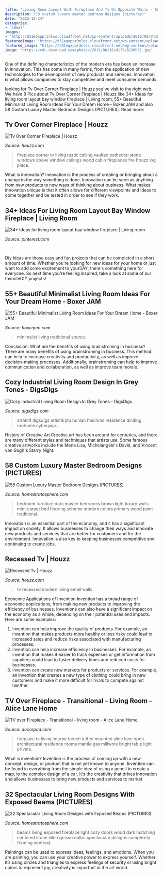 ```yaml
---
title: "Living Room Layout With Fireplace And Tv On Opposite Walls - Cozy Industrial Living Room Design In Grey Tones"
description: "58 custom luxury master bedroom designs (pictures)"
date: "2022-12-24"
categories:
- "ideas"
images:
- "http://d31eqxppr3nlos.cloudfront.net/wp-content/uploads/2015/08/04182740/exposed-beams-18-Ellen-Grasso-Dallas-Home-870x581.jpeg"
featuredImage: "https://d31eqxppr3nlos.cloudfront.net/wp-content/uploads/2014/04/shutterstock_118129384.jpg"
featured_image: "https://d31eqxppr3nlos.cloudfront.net/wp-content/uploads/2014/04/shutterstock_118129384.jpg"
image: "https://cdn.decorpad.com/photos/2011/06/16/d1f2e5236b51.jpg"
---
```



One of the defining characteristics of the modern era has been an increase in innovation. This has come in many forms, from the application of new technologies to the development of new products and services. Innovation is what allows companies to stay competitive and meet consumer demands.

	

		
looking for Tv Over Corner Fireplace | Houzz you've visit to the right web. We have 8 Pics about Tv Over Corner Fireplace | Houzz like 34+ Ideas for living room layout bay window fireplace | Living room, 55+ Beautiful Minimalist Living Room Ideas For Your Dream Home - Boxer JAM and also 58 Custom Luxury Master Bedroom Designs (PICTURES). Read more:
		
    
## Tv Over Corner Fireplace | Houzz

<img loading=lazy src="https://st.hzcdn.com/fimgs/b0017cac0012e490_6914-w500-h666-b0-p0--rustic-living-room.jpg" onerror="this.onerror=null;this.src='https://tse2.mm.bing.net/th?id=OIP.57OCNvSK8zfSjyzkWtNZLQHaJ3&amp;pid=15.1';" alt="Tv Over Corner Fireplace | Houzz">

_Source: houzz.com_

>fireplace corner tv living rustic ceiling vaulted cathedral stone windows above window ceilings wood cabin fireplaces fire houzz log place. 

	

What is innovation?
Innovation is the process of creating or bringing about a change in the way something is done. Innovation can be seen as anything from new products to new ways of thinking about business. What makes innovation unique is that it often allows for different viewpoints and ideas to come together and be tested in order to see if they work.

    
## 34+ Ideas For Living Room Layout Bay Window Fireplace | Living Room

<img loading=lazy src="https://i.pinimg.com/originals/93/7c/71/937c71db6a366823ce391e168d3df33c.png" onerror="this.onerror=null;this.src='https://tse1.mm.bing.net/th?id=OIP.ueWaCxUWcpTt4Xi3-wRlzwAAAA&amp;pid=15.1';" alt="34+ Ideas for living room layout bay window fireplace | Living room">

_Source: pinterest.com_

>. 

	

Diy Ideas are those easy and fun projects that can be completed in a short amount of time. Whether you're looking for new ideas for your home or just want to add some excitement to yourDAY, there's something here for everyone. So next time you're feeling inspired, take a look at some of our favoriteDIY projects!

    
## 55+ Beautiful Minimalist Living Room Ideas For Your Dream Home - Boxer JAM

<img loading=lazy src="https://boxerjam.com/storage/2018/09/a4d63dcc6dfd91c750fbb04c4602329a.jpg" onerror="this.onerror=null;this.src='https://tse4.mm.bing.net/th?id=OIP.9674iID2nVQvwa5h0ZN-hwHaHa&amp;pid=15.1';" alt="55+ Beautiful Minimalist Living Room Ideas For Your Dream Home - Boxer JAM">

_Source: boxerjam.com_

>minimalist living traditional source. 

	

Conclusion: What are the benefits of using brainstroming in business?
There are many benefits of using brainstroming in business. This method can help to increase creativity and productivity, as well as improve decision-making processes. Additionally, brainstroming can help to improve communication and collaboration, as well as improve team morale.

    
## Cozy Industrial Living Room Design In Grey Tones - DigsDigs

<img loading=lazy src="https://www.digsdigs.com/photos/2016/07/01-This-cozy-grey-living-room-is-done-in-industrial-style-775x511.jpg" onerror="this.onerror=null;this.src='https://tse3.mm.bing.net/th?id=OIP.Nni8HZiCeq56uFlGgmrbXAHaE4&amp;pid=15.1';" alt="Cozy Industrial Living Room Design In Grey Tones - DigsDigs">

_Source: digsdigs.com_

>atraktif digsdigs artistik jitu hunian hadirkan residence dinding roohome cyberjaya. 

	

History of Creative Art
Creative art has been around for centuries, and there are many different styles and techniques that artists use. Some famous creative artworks include the Mona Lisa, Michelangelo's David, and Vincent van Gogh's Starry Night.

    
## 58 Custom Luxury Master Bedroom Designs (PICTURES)

<img loading=lazy src="https://d31eqxppr3nlos.cloudfront.net/wp-content/uploads/2014/04/shutterstock_118129384.jpg" onerror="this.onerror=null;this.src='https://tse4.mm.bing.net/th?id=OIP._EUi8BPSKmJPjuwsKjM6YQHaE6&amp;pid=15.1';" alt="58 Custom Luxury Master Bedroom Designs (PICTURES)">

_Source: homestratosphere.com_

>bedroom furniture dark master bedrooms brown light luxury walls mint carpet bed flooring scheme modern colors primary wood paint traditional. 

	

Innovation is an essential part of the economy, and it has a significant impact on society. It allows businesses to change their ways and innovate new products and services that are better for customers and for the environment. Innovation is also key to keeping businesses competitive and continuing to create jobs.

    
## Recessed Tv | Houzz

<img loading=lazy src="https://st.hzcdn.com/fimgs/e2f1cd480e1cc0a3_5820-w500-h400-b0-p0--modern-living-room.jpg" onerror="this.onerror=null;this.src='https://tse4.mm.bing.net/th?id=OIP.fQyrFxNdd8dNORaaPwwXBwHaF7&amp;pid=15.1';" alt="Recessed Tv | Houzz">

_Source: houzz.com_

>tv recessed modern living email walls. 

	

Economic Applications of Invention
Invention has a broad range of economic applications, from making new products to improving the efficiency of businesses. Inventions can also have a significant impact on the economy as a whole, depending on their potential uses and impacts. Here are some examples: 
1. Invention can help improve the quality of products. For example, an invention that makes products more healthy or less risky could lead to increased sales and reduce risks associated with manufacturing processes. 
2. Invention can help increase efficiency in businesses. For example, an invention that makes it easier to track expenses or get information from suppliers could lead to faster delivery times and reduced costs for businesses. 
3. Invention can create new markets for products or services. For example, an invention that creates a new type of clothing could bring in new customers and make it more difficult for rivals to compete against him/her.

    
## TV Over Fireplace - Transitional - Living Room - Alice Lane Home

<img loading=lazy src="https://cdn.decorpad.com/photos/2011/06/16/d1f2e5236b51.jpg" onerror="this.onerror=null;this.src='https://tse1.mm.bing.net/th?id=OIP.c5ZgjQKOk0orGlsvrdVeHQHaE7&amp;pid=15.1';" alt="TV over Fireplace - Transitional - living room - Alice Lane Home">

_Source: decorpad.com_

>fireplace tv living interior bench tufted mounted alice lane open architectural residence rooms mantle gas millwork bright table light private. 

	

What is invention?
Invention is the process of coming up with a new concept, design, or product that is not yet known to anyone. Invention can be found in everything from the simple idea of using a pencil to create a map, to the complex design of a car. It's the creativity that drives innovation and allows businesses to bring new products and services to market.

    
## 32 Spectacular Living Room Designs With Exposed Beams (PICTURES)

<img loading=lazy src="http://d31eqxppr3nlos.cloudfront.net/wp-content/uploads/2015/08/04182740/exposed-beams-18-Ellen-Grasso-Dallas-Home-870x581.jpeg" onerror="this.onerror=null;this.src='https://tse2.mm.bing.net/th?id=OIP.oLCFMTdP35eAYKwA3ikMJwHaE8&amp;pid=15.1';" alt="32 Spectacular Living Room Designs with Exposed Beams (PICTURES)">

_Source: homestratosphere.com_

>beams living exposed fireplace light cozy doors wood dark matching centered stone ellen grasso dallas spectacular designs complexity framing contrast. 

	

Paintings can be used to express ideas, feelings, and emotions.
When you are painting, you can use your creative power to express yourself. Whether it’s using circles and triangles to express feelings of security or using bright colors to represent joy, creativity is important in the art world.

